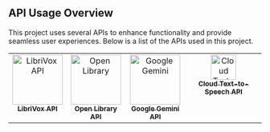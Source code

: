## API Usage Overview

This project uses several APIs to enhance functionality and provide seamless user experiences. Below is a list of the APIs used in this project.

<table>
  <tbody>
    <tr>
      <td align="center" valign="top" width="22%"><a href="https://librivox.org/"><img src="https://blogger.googleusercontent.com/img/b/R29vZ2xl/AVvXsEh86lsREEJtmHeN_ZMHvVUgGnKOkfXxVPZtGEQlkoTXK6gGTRq3uyixmOziM18_x2dT5yeUPjJKdnAHdq6usSHbjmBONU-8mmQjQZZmUbyCiVBV5DGzAzCbJqkCFEZtqP5kGcWpDQiaC6ICTtOLQmhrC1AX0YHK7DckiN3kCGf3PCFkyNIafOm3yEDHycgv/s1032/libravox.png" width="100px;" alt="LibriVox API"/><br /><sub><b>LibriVox API</b></sub></a><br /></td>
      <td align="center" valign="top" width="23%"><a href="https://openlibrary.org/"><img src="https://upload.wikimedia.org/wikipedia/commons/3/36/OpenLibraryLogo.png" width="100px;" alt="Open Library"/><br /><sub><b>Open Library API</b></sub></a><br /></td>
      <td align="center" valign="top" width="24%"><a href="https://ai.google.dev/"><img src="https://raw.githubusercontent.com/HanaokaYuzu/Gemini-API/master/assets/banner.png" width="100px;" alt="Google Gemini"/><br /><sub><b>Google Gemini API</b></sub></a><br/></td>
      <td align="center" valign="top" width="33%"><a href="https://cloud.google.com/text-to-speech"><img src="https://lh3.googleusercontent.com/l-3GewW9Sh1BrPkUWGIrDS9X2jq5Rrsok5nqc6oOkOTwZYjDu2ybePqWBMcZVI4ZZdBm54WEp-Co0W1T2D5C=w80-h80" width="50px;" alt="Cloud Text-to-Speech"/><br /><sub><b>Cloud Text-to-Speech API</b></sub></a><br /></td>
    </tr>
  </tbody>
</table>
